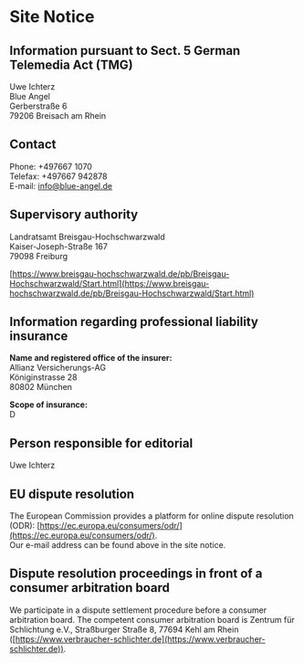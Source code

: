 Site Notice
===========

Information pursuant to Sect. 5 German Telemedia Act (TMG)
----------------------------------------------------------

Uwe Ichterz  
Blue Angel  
Gerberstraße 6  
79206 Breisach am Rhein

Contact
-------

Phone: +497667 1070  
Telefax: +497667 942878  
E-mail: info@blue-angel.de

Supervisory authority
---------------------

Landratsamt Breisgau-Hochschwarzwald  
Kaiser-Joseph-Straße 167  
79098 Freiburg

[https://www.breisgau-hochschwarzwald.de/pb/Breisgau-Hochschwarzwald/Start.html](https://www.breisgau-hochschwarzwald.de/pb/Breisgau-Hochschwarzwald/Start.html)

Information regarding professional liability insurance
------------------------------------------------------

**Name and registered office of the insurer:**  
Allianz Versicherungs-AG  
Königinstrasse 28  
80802 München

**Scope of insurance:**  
D

Person responsible for editorial
--------------------------------

Uwe Ichterz

EU dispute resolution
---------------------

The European Commission provides a platform for online dispute resolution (ODR): [https://ec.europa.eu/consumers/odr/](https://ec.europa.eu/consumers/odr/).  
Our e-mail address can be found above in the site notice.

Dispute resolution proceedings in front of a consumer arbitration board
-----------------------------------------------------------------------

We participate in a dispute settlement procedure before a consumer arbitration board. The competent consumer arbitration board is Zentrum für Schlichtung e.V., Straßburger Straße 8, 77694 Kehl am Rhein ([https://www.verbraucher-schlichter.de](https://www.verbraucher-schlichter.de)).